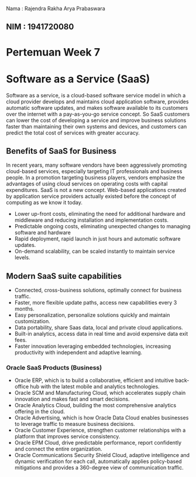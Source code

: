 Nama : Rajendra Rakha Arya Prabaswara

NIM  : 1941720080
---

# Pertemuan Week 7 

# Software as a Service (SaaS)
Software as a service, is a cloud-based software service model in which a cloud provider develops and maintains cloud application software, provides automatic software updates, and makes software available to its customers over the internet with a pay-as-you-go service concept. So SaaS customers can lower the cost of developing a service and improve business solutions faster than maintaining their own systems and devices, and customers can predict the total cost of services with greater accuracy.

## Benefits of SaaS for Business
In recent years, many software vendors have been aggressively promoting cloud-based services, especially targeting IT professionals and business people. In a promotion targeting business players, vendors emphasize the advantages of using cloud services on operating costs with capital expenditures. SaaS is not a new concept. Web-based applications created by application service providers actually existed before the concept of computing as we know it today.
- Lower up-front costs, eliminating the need for additional hardware and middleware and reducing installation and implementation costs.
- Predictable ongoing costs, eliminating unexpected changes to managing software and hardware
- Rapid deployment, rapid launch in just hours and automatic software updates.
- On-demand scalability, can be scaled instantly to maintain service levels.

## Modern SaaS suite capabilities
- Connected, cross-business solutions, optimally connect for business traffic.
- Faster, more flexible update paths, access new capabilities every 3 months.
- Easy personalization, personalize solutions quickly and maintain customization.
- Data portability, share Saas data, local and private cloud applications.
- Built-in analytics, access data in real time and avoid expensive data exit fees.
- Faster innovation leveraging embedded technologies, increasing productivity with independent and adaptive learning.

### Oracle SaaS Products (Business)
- Oracle ERP, which is to build a collaborative, efficient and intuitive back-office hub with the latest mobile and analytics technologies.
- Oracle SCM and Manufacturing Cloud, which accelerates supply chain innovation and makes fast and smart decisions.
- Oracle Analytics Cloud, building the most comprehensive analytics offering in the cloud.
- Oracle Advertising, which is how Oracle Data Cloud enables businesses to leverage traffic to measure business decisions.
- Oracle Customer Experience, strengthen customer relationships with a platform that improves service consistency.
- Oracle EPM Cloud, drive predictable performance, report confidently and connect the entire organization.
- Oracle Communications Security Shield Cloud, adaptive intelligence and dynamic verification for each call, automatically applies policy-based mitigations and provides a 360-degree view of communication traffic.